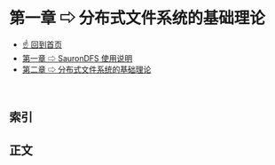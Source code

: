 # 第一章 ⇨ 分布式文件系统的基础理论

- [☝ 回到首页](https://github.com/Lvsi-China/SauronDFS)
- [第一章 ⇨ SauronDFS 使用说明](https://github.com/Lvsi-China/SauronDFS/blob/master/docs/README.chapter1.md)
- [第二章 ⇨ 分布式文件系统的基础理论](https://github.com/Lvsi-China/SauronDFS/blob/master/docs/README.chapter2.md)

<br/>

## 索引



## 正文
